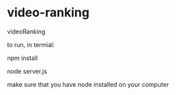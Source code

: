 # video-ranking
videoRanking


to run, in termial:

npm install

node server.js




make sure that you have node installed on your computer
